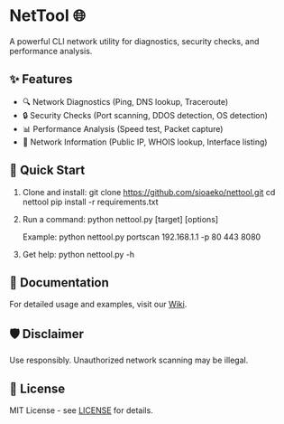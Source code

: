 # NetTool 🌐

A powerful CLI network utility for diagnostics, security checks, and performance analysis.

## ✨ Features

- 🔍 Network Diagnostics (Ping, DNS lookup, Traceroute)
- 🔒 Security Checks (Port scanning, DDOS detection, OS detection)
- 📊 Performance Analysis (Speed test, Packet capture)
- 📡 Network Information (Public IP, WHOIS lookup, Interface listing)

## 🚀 Quick Start

1. Clone and install:
   git clone https://github.com/sioaeko/nettool.git
   cd nettool
   pip install -r requirements.txt

2. Run a command:
   python nettool.py <action> [target] [options]

   Example:
   python nettool.py portscan 192.168.1.1 -p 80 443 8080

3. Get help:
   python nettool.py -h

## 📖 Documentation

For detailed usage and examples, visit our [Wiki](https://github.com/yourusername/nettool/wiki).

## 🛡️ Disclaimer

Use responsibly. Unauthorized network scanning may be illegal.

## 📄 License

MIT License - see [LICENSE](LICENSE) for details.
